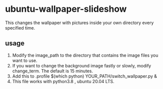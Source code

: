 # ubuntu-wallpaper-slideshow
This changes the wallpaper with pictures inside your own directory every specified time.

## usage
1. Modify the image_path to the directory that contains the image files you want to use.
2. If you want to change the background image fastly or slowly, modify change_term. The default is 15 minutes.
3. Add this to .profile 
	$(which python) YOUR_PATH/switch_wallpaper.py &
4. This file works with python3.8 , ubuntu 20.04 LTS.

